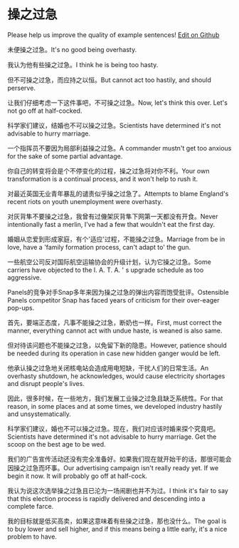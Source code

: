 # 操之过急

Please help us improve the quality of example sentences! [Edit on Github](https://github.com/jiyushe/jiyu-example-sentence-source/blob/main/chinese/caozhiguoji.md)

<p><span class="chinese">未便操之过急。</span><span class="english">It's no good being overhasty.</span></p>

<p><span class="chinese">我认为他有些操之过急。</span><span class="english">I think he is being too hasty.</span></p>

<p><span class="chinese">但不可操之过急，而应持之以恒。</span><span class="english">But cannot act too hastily, and should perserve.</span></p>

<p><span class="chinese">让我们仔细考虑一下这件事吧，不可操之过急。</span><span class="english">Now, let's think this over. Let's not go off at half-cocked.</span></p>

<p><span class="chinese">科学家们建议，结婚也不可以操之过急。</span><span class="english">Scientists have determined it's not advisable to hurry marriage.</span></p>

<p><span class="chinese">一个指挥员不要因为局部利益操之过急。</span><span class="english">A commander mustn't get too anxious for the sake of some partial advantage.</span></p>

<p><span class="chinese">你自己的转变将会是个不停变化的过程，操之过急将对你不利。</span><span class="english">Your own transformation is a continual process, and it won't help to rush it.</span></p>

<p><span class="chinese">对最近英国无业青年暴乱的谴责似乎操之过急了。</span><span class="english">Attempts to blame England's recent riots on youth unemployment were overhasty.</span></p>

<p><span class="chinese">对灰背隼不要操之过急，我曾有过僟架灰背隼下网第一天都没有开食。</span><span class="english">Never intentionally fast a merlin, I've had a few that wouldn't eat the first day.</span></p>

<p><span class="chinese">婚姻从恋爱到形成家庭，有个'适应'过程，不能操之过急。</span><span class="english">Marriage from be in love, have a 'family formation process, can't adapt to' the gun.</span></p>

<p><span class="chinese">一些航空公司反对国际航空运输协会的升级计划，认为它操之过急。</span><span class="english">Some carriers have objected to the I. A. T. A. ' s upgrade schedule as too aggressive.</span></p>

<p><span class="chinese">Panels的竞争对手Snap多年来因为操之过急的弹出内容而饱受批评。</span><span class="english">Ostensible Panels competitor Snap has faced years of criticism for their over-eager pop-ups.</span></p>

<p><span class="chinese">首先，要端正态度，凡事不能操之过急，断奶也一样。</span><span class="english">First, must correct the manner, everything cannot act with undue haste, is weaned is also same.</span></p>

<p><span class="chinese">但对待该问题也不能操之过急，以免留下新的隐患。</span><span class="english">However, patience should be needed during its operation in case new hidden ganger would be left.</span></p>

<p><span class="chinese">他承认操之过急地关闭核电站会造成用电短缺，干扰人们的日常生活。</span><span class="english">An overhasty shutdown, he acknowledges, would cause electricity shortages and disrupt people's lives.</span></p>

<p><span class="chinese">因此，很多时候，在一些地方，我们发展工业操之过急且缺乏系统性。</span><span class="english">For that reason, in some places and at some times, we developed industry hastily and unsystematically.</span></p>

<p><span class="chinese">科学家们建议，婚也不可以操之过急。现在，我们对应该时婚来探个究竟吧。</span><span class="english">Scientists have determined it's not advisable to hurry marriage. Get the scoop on the best age to be wed.</span></p>

<p><span class="chinese">我们的广告宣传活动还没有完全准备好。如果我们现在就开始干的话，那很可能会因操之过急而坏事。</span><span class="english">Our advertising campaign isn't really ready yet. If we begin it now. It will probably go off at half-cock.</span></p>

<p><span class="chinese">我认为说这次选举操之过急且已沦为一场闹剧也并不为过。</span><span class="english">I think it's fair to say that this election process is rapidly delivered and descending into a complete farce.</span></p>

<p><span class="chinese">我的目标就是低买高卖，如果这意味着有些操之过急，那也没什么。</span><span class="english">The goal is to buy lower and sell higher, and if this means being a little early, it's a nice problem to have.</span></p>

